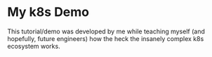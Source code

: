 # My k8s Demo

This tutorial/demo was developed by me while teaching myself (and hopefully, future engineers) how the heck the insanely complex k8s ecosystem works.

